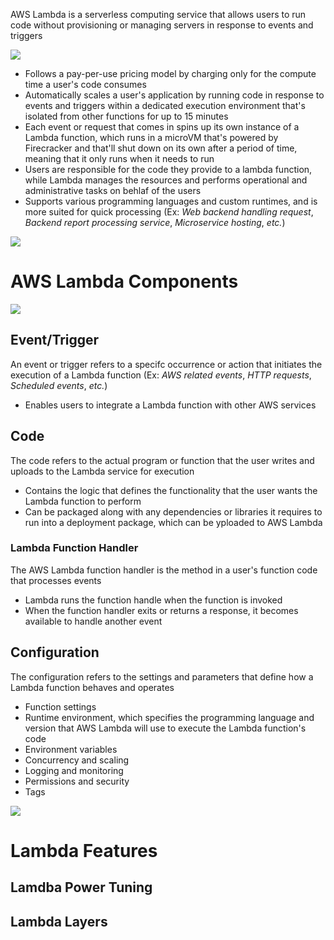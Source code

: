 AWS Lambda is a serverless computing service that allows users to run code without provisioning or managing servers in response to events and triggers

![](https://github.com/JonmarCorpuz/SecondBrain/blob/main/Assets/AWS%20Lambda.png)

* Follows a pay-per-use pricing model by charging only for the compute time a user's code consumes
* Automatically scales a user's application by running code in response to events and triggers within a dedicated execution environment that's isolated from other functions for up to 15 minutes
* Each event or request that comes in spins up its own instance of a Lambda function, which runs in a microVM that's powered by Firecracker and that'll shut down on its own after a period of time, meaning that it only runs when it needs to run
* Users are responsible for the code they provide to a lambda function, while Lambda manages the resources and performs operational and administrative tasks on behlaf of the users
* Supports various programming languages and custom runtimes, and is more suited for quick processing (Ex: *Web backend handling request*, *Backend report processing service*, *Microservice hosting*, *etc.*)

![](https://github.com/JonmarCorpuz/SecondBrain/blob/main/Assets/Whitespace.png)

# AWS Lambda Components

![](https://github.com/JonmarCorpuz/SecondBrain/blob/main/Assets/HQH_LlrGRkq3H9mASnI1Qg_0bef7cf0cd064c6590ae6894edda74f1_image.png)

## Event/Trigger

An event or trigger refers to a specifc occurrence or action that initiates the execution of a Lambda function (Ex: *AWS related events*, *HTTP requests*, *Scheduled events*, *etc.*)

* Enables users to integrate a Lambda function with other AWS services 

## Code

The code refers to the actual program or function that the user writes and uploads to the Lambda service for execution

* Contains the logic that defines the functionality that the user wants the Lambda function to perform
* Can be packaged along with any dependencies or libraries it requires to run into a deployment package, which can be yploaded to AWS Lambda

### Lambda Function Handler

The AWS Lambda function handler is the method in a user's function code that processes events

* Lambda runs the function handle when the function is invoked
* When the function handler exits or returns a response, it becomes available to handle another event

## Configuration

The configuration refers to the settings and parameters that define how a Lambda function behaves and operates

* Function settings
* Runtime environment, which specifies the programming language and version that AWS Lambda will use to execute the Lambda function's code
* Environment variables
* Concurrency and scaling
* Logging and monitoring
* Permissions and security
* Tags

![](https://github.com/JonmarCorpuz/SecondBrain/blob/main/Assets/AWS%20Lambda.png)

# Lambda Features

## Lamdba Power Tuning

## Lambda Layers
